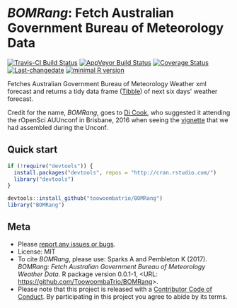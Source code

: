 
<!-- README.md is generated from README.Rmd. Please edit that file -->
*BOMRang*: Fetch Australian Government Bureau of Meteorology Data
=================================================================

[![Travis-CI Build Status](https://travis-ci.org/ToowoombaTrio/BOMRang.svg?branch=master)](https://travis-ci.org/ToowoombaTrio/BOMRang) [![AppVeyor Build Status](https://ci.appveyor.com/api/projects/status/github/ToowoombaTrio/BOMRang?branch=master&svg=true)](https://ci.appveyor.com/project/ToowoombaTrio/BOMRang) [![Coverage Status](https://img.shields.io/codecov/c/github/ToowoombaTrio/BOMRang/master.svg)](https://codecov.io/github/ToowoombaTrio/BOMRang?branch=master) [![Last-changedate](https://img.shields.io/badge/last%20change-2017--05--12-brightgreen.svg)](https://github.com/toowoombatrio/BOMRang/commits/master) [![minimal R version](https://img.shields.io/badge/R%3E%3D-3.4.0-brightgreen.svg)](https://cran.r-project.org/)

Fetches Australian Government Bureau of Meteorology Weather xml forecast and returns a tidy data frame ([Tibble](http://tibble.tidyverse.org)) of next six days' weather forecast.

Credit for the name, *BOMRang*, goes to [Di Cook](http://dicook.github.io), who suggested it attending the rOpenSci AUUnconf in Brisbane, 2016 when seeing the [vignette](https://github.com/saundersk1/auunconf16/blob/master/Vignette_BoM.pdf) that we had assembled during the Unconf.

Quick start
-----------

``` r
if (!require("devtools")) {
  install.packages("devtools", repos = "http://cran.rstudio.com/") 
  library("devtools")
}

devtools::install_github("toowoombatrio/BOMRang")
library("BOMRang")
```

Meta
----

-   Please [report any issues or bugs](https://github.com/ToowoombaTrio/BOMRang/issues).
-   License: MIT
-   To cite *BOMRang*, please use:
    Sparks A and Pembleton K (2017). *BOMRang: Fetch Australian Government Bureau of Meteorology Weather Data*. R package version 0.0.1-1, &lt;URL: <https://github.com/ToowoombaTrio/BOMRang>&gt;.
-   Please note that this project is released with a [Contributor Code of Conduct](CONDUCT.md). By participating in this project you agree to abide by its terms.
